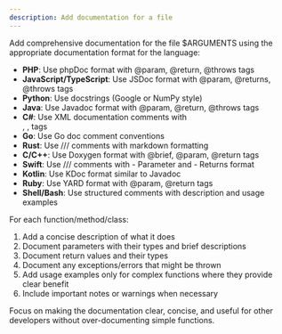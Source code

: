 ```yaml
---
description: Add documentation for a file
---
```


Add comprehensive documentation for the file $ARGUMENTS using the appropriate documentation format for the language:

- **PHP**: Use phpDoc format with @param, @return, @throws tags
- **JavaScript/TypeScript**: Use JSDoc format with @param, @returns, @throws tags  
- **Python**: Use docstrings (Google or NumPy style)
- **Java**: Use Javadoc format with @param, @return, @throws tags
- **C#**: Use XML documentation comments with <summary>, <param>, <returns> tags
- **Go**: Use Go doc comment conventions
- **Rust**: Use /// comments with markdown formatting
- **C/C++**: Use Doxygen format with @brief, @param, @return tags
- **Swift**: Use /// comments with - Parameter and - Returns format
- **Kotlin**: Use KDoc format similar to Javadoc
- **Ruby**: Use YARD format with @param, @return tags
- **Shell/Bash**: Use structured comments with description and usage examples

For each function/method/class:
1. Add a concise description of what it does
2. Document parameters with their types and brief descriptions
3. Document return values and their types
4. Document any exceptions/errors that might be thrown
5. Add usage examples only for complex functions where they provide clear benefit
6. Include important notes or warnings when necessary

Focus on making the documentation clear, concise, and useful for other developers without over-documenting simple functions.